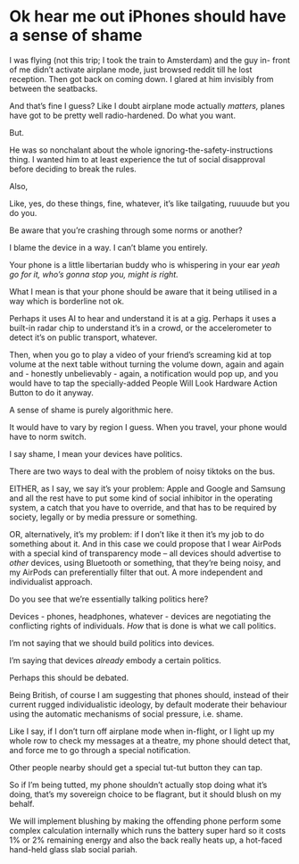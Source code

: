 # Ok hear me out iPhones should have a sense of shame

I was flying (not this trip; I took the train to Amsterdam) and the guy in-
front of me didn’t activate airplane mode, just browsed reddit till he lost
reception. Then got back on coming down. I glared at him invisibly from
between the seatbacks.

And that’s fine I guess? Like I doubt airplane mode actually _matters,_ planes
have got to be pretty well radio-hardened. Do what you want.

But.

He was so nonchalant about the whole ignoring-the-safety-instructions thing. I
wanted him to at least experience the tut of social disapproval before
deciding to break the rules.

Also,

Like, yes, do these things, fine, whatever, it’s like tailgating, ruuuude but
you do you.

Be aware that you’re crashing through some norms or another?

I blame the device in a way. I can’t blame you entirely.

Your phone is a little libertarian buddy who is whispering in your ear _yeah
go for it, who’s gonna stop you, might is right._

What I mean is that your phone should be aware that it being utilised in a way
which is borderline not ok.

Perhaps it uses AI to hear and understand it is at a gig. Perhaps it uses a
built-in radar chip to understand it’s in a crowd, or the accelerometer to
detect it’s on public transport, whatever.

Then, when you go to play a video of your friend’s screaming kid at top volume
at the next table without turning the volume down, again and again and -
honestly unbelievably - again, a notification would pop up, and you would have
to tap the specially-added People Will Look Hardware Action Button to do it
anyway.

A sense of shame is purely algorithmic here.

It would have to vary by region I guess. When you travel, your phone would
have to norm switch.

I say shame, I mean your devices have politics.

There are two ways to deal with the problem of noisy tiktoks on the bus.

EITHER, as I say, we say it’s your problem: Apple and Google and Samsung and
all the rest have to put some kind of social inhibitor in the operating
system, a catch that you have to override, and that has to be required by
society, legally or by media pressure or something.

OR, alternatively, it’s my problem: if I don’t like it then it’s my job to do
something about it. And in this case we could propose that I wear AirPods with
a special kind of transparency mode – all devices should advertise to _other_
devices, using Bluetooth or something, that they’re being noisy, and my
AirPods can preferentially filter that out. A more independent and
individualist approach.

Do you see that we’re essentially talking politics here?

Devices - phones, headphones, whatever - devices are negotiating the
conflicting rights of individuals. _How_ that is done is what we call
politics.

I’m not saying that we should build politics into devices.

I’m saying that devices _already_ embody a certain politics.

Perhaps this should be debated.

Being British, of course I am suggesting that phones should, instead of their
current rugged individualistic ideology, by default moderate their behaviour
using the automatic mechanisms of social pressure, i.e. shame.

Like I say, if I don’t turn off airplane mode when in-flight, or I light up my
whole row to check my messages at a theatre, my phone should detect that, and
force me to go through a special notification.

Other people nearby should get a special tut-tut button they can tap.

So if I’m being tutted, my phone shouldn’t actually stop doing what it’s
doing, that’s my sovereign choice to be flagrant, but it should blush on my
behalf.

We will implement blushing by making the offending phone perform some complex
calculation internally which runs the battery super hard so it costs 1% or 2%
remaining energy and also the back really heats up, a hot-faced hand-held
glass slab social pariah.
